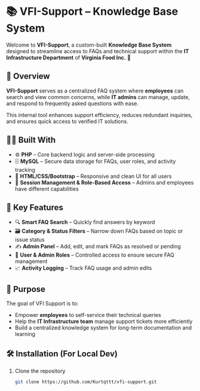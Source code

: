 # 📚 VFI-Support – Knowledge Base System

Welcome to **VFI-Support**, a custom-built **Knowledge Base System** designed to streamline access to FAQs and technical support within the **IT Infrastructure Department** of **Virginia Food Inc.** 🏢

## 🚀 Overview

**VFI-Support** serves as a centralized FAQ system where **employees** can search and view common concerns, while **IT admins** can manage, update, and respond to frequently asked questions with ease.

This internal tool enhances support efficiency, reduces redundant inquiries, and ensures quick access to verified IT solutions.

## 🧑‍💻 Built With

- ⚙️ **PHP** – Core backend logic and server-side processing
- 🗄️ **MySQL** – Secure data storage for FAQs, user roles, and activity tracking
- 🎨 **HTML/CSS/Bootstrap** – Responsive and clean UI for all users
- 🧠 **Session Management & Role-Based Access** – Admins and employees have different capabilities

## 🧩 Key Features

- 🔍 **Smart FAQ Search** – Quickly find answers by keyword
- 🗃️ **Category & Status Filters** – Narrow down FAQs based on topic or issue status
- ✍️ **Admin Panel** – Add, edit, and mark FAQs as resolved or pending
- 👥 **User & Admin Roles** – Controlled access to ensure secure FAQ management
- 📈 **Activity Logging** – Track FAQ usage and admin edits

## 🎯 Purpose

The goal of VFI Support is to:
- Empower **employees** to self-service their technical queries
- Help the **IT Infrastructure team** manage support tickets more efficiently
- Build a centralized knowledge system for long-term documentation and learning

## 🛠️ Installation (For Local Dev)

1. Clone the repository  
   ```bash
   git clone https://github.com/Kurtqttt/vfi-support.git
